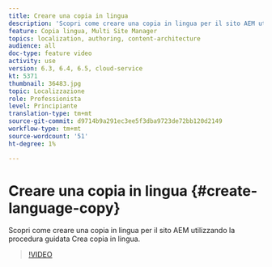 ```yaml
---
title: Creare una copia in lingua
description: 'Scopri come creare una copia in lingua per il sito AEM utilizzando la procedura guidata Crea copia in lingua.  '
feature: Copia lingua, Multi Site Manager
topics: localization, authoring, content-architecture
audience: all
doc-type: feature video
activity: use
version: 6.3, 6.4, 6.5, cloud-service
kt: 5371
thumbnail: 36483.jpg
topic: Localizzazione
role: Professionista
level: Principiante
translation-type: tm+mt
source-git-commit: d9714b9a291ec3ee5f3dba9723de72bb120d2149
workflow-type: tm+mt
source-wordcount: '51'
ht-degree: 1%

---
```



# Creare una copia in lingua {#create-language-copy}

Scopri come creare una copia in lingua per il sito AEM utilizzando la procedura guidata Crea copia in lingua.

>[!VIDEO](https://video.tv.adobe.com/v/36483?quality=12&learn=on)
